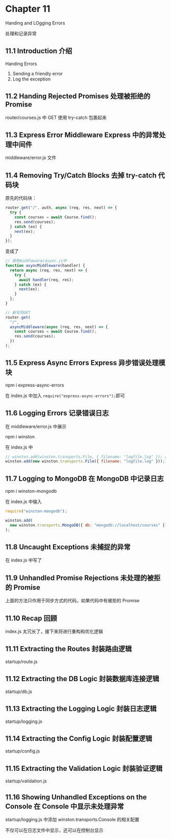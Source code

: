 # Chapter 11

Handing and LOgging Errors

处理和记录异常

## 11.1 Introduction 介绍

Handing Errors

1. Sending a friendly error
2. Log the exception

## 11.2 Handing Rejected Promises 处理被拒绝的 Promise

router/courses.js 中 GET 使用 try-catch 包裹起来

## 11.3 Express Error Middleware Express 中的异常处理中间件

middleware/error.js 文件

## 11.4 Removing Try/Catch Blocks 去掉 try-catch 代码块

原先的代码块：

```javascript
router.get("/", auth, async (req, res, next) => {
  try {
    const courses = await Course.find();
    res.send(courses);
  } catch (ex) {
    next(ex);
  }
});
```

变成了

```javascript
// 放到middleware/async.js中
function asyncMiddleware(handler) {
  return async (req, res, next) => {
    try {
      await handler(req, res);
    } catch (ex) {
      next(ex);
    }
  };
}

// 新写的GET
router.get(
  "/",
  asyncMiddleware(async (req, res, next) => {
    const courses = await Course.find();
    res.send(courses);
  })
);
```

## 11.5 Express Async Errors Express 异步错误处理模块

npm i express-async-errors

在 index.js 中加入 `require("express-async-errors");`即可

## 11.6 Logging Errors 记录错误日志

在 middleware/error.js 中展示

npm i winston

在 index.js 中

```javascript
// winston.add(winston.transports.File, { filename: "logfile.log" }); // 会产生错误
winston.add(new winston.transports.File({ filename: "logfile.log" }));
```

## 11.7 Logging to MongoDB 在 MongoDB 中记录日志

npm i winston-mongodb

在 index.js 中输入

```javascript
require("winston-mongodb");

winston.add(
  new winston.transports.MongoDB({ db: "mongodb://localhost/courses" })
);
```

## 11.8 Uncaught Exceptions 未捕捉的异常

在 index.js 中写了

## 11.9 Unhandled Promise Rejections 未处理的被拒的 Promise

上面的方法只作用于同步方式的代码，如果代码中有被拒的 Promise

## 11.10 Recap 回顾

index.js 太冗长了，接下来将进行重构和优化逻辑

## 11.11 Extracting the Routes 封装路由逻辑

startup/route.js

## 11.12 Extracting the DB Logic 封装数据库连接逻辑

startup/db.js

## 11.13 Extracting the Logging Logic 封装日志逻辑

startup/logging.js

## 11.14 Extracting the Config Logic 封装配置逻辑

startup/config.js

## 11.15 Extracting the Validation Logic 封装验证逻辑

startup/validation.js

## 11.16 Showing Unhandled Exceptions on the Console 在 Console 中显示未处理异常

startup/logging.js 中添加 winston.transports.Console 的相关配置

不仅可以在日志文件中显示，还可以在控制台显示
